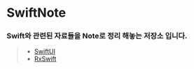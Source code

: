 # SwiftNote

### Swift와 관련된 자료들을 Note로 정리 해놓는 저장소 입니다.


> * [SwiftUI](https://github.com/YuGeonHui/SwiftNote/tree/main/SwiftUI)
> * [RxSwift](https://github.com/YuGeonHui/SwiftNote/tree/main/RxSwift)
